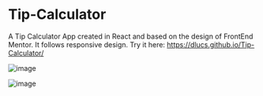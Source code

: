 # Tip-Calculator
A Tip Calculator  App created in React and based on the design of FrontEnd Mentor. It follows responsive design.
Try it here: https://dlucs.github.io/Tip-Calculator/

![image](https://user-images.githubusercontent.com/99974795/200634411-0902e20c-49de-48eb-ab41-afc6ec4324cb.png)

![image](https://user-images.githubusercontent.com/99974795/200634496-9a62340b-5b70-4538-b5c1-87db2f5fb2f2.png)
